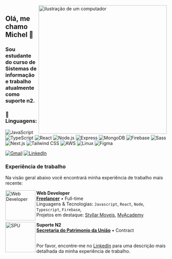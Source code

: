 <img src="https://raw.githubusercontent.com/MicaelliMedeiros/micaellimedeiros/master/image/computer-illustration.png" alt="ilustração de um computador" min-width="400px" max-width="400px" width="400px" align="right">

<h2 style="border-bottom: none;"> Olá, me chamo Michel 👋</h2>
<h3>Sou estudante do curso de Sistemas de informação e trabalho atualmente como suporte n2.</h3>


### 🦄 Linguagens:

![JavaScript](https://img.shields.io/badge/JavaScript-F7DF1E?style=for-the-badge&logo=javascript&logoColor=black) ![TypeScript](https://img.shields.io/badge/TypeScript-007ACC?style=for-the-badge&logo=typescript&logoColor=white) ![React](https://img.shields.io/badge/React-20232A?style=for-the-badge&logo=react&logoColor=61DAFB) ![Node.js](https://img.shields.io/badge/Node.js-43853D?style=for-the-badge&logo=node.js&logoColor=white) ![Express](https://img.shields.io/badge/Express.js-404D59?style=for-the-badge) ![MongoDB](https://img.shields.io/badge/MongoDB-4EA94B?style=for-the-badge&logo=mongodb&logoColor=white) ![Firebase](https://img.shields.io/badge/Firebase-ff8c00?style=for-the-badge&logo=firebase&logoColor=white) ![Sass](https://img.shields.io/badge/Sass-CC6699?style=for-the-badge&logo=sass&logoColor=white) ![Next.js](https://img.shields.io/badge/Next.js-000000?style=for-the-badge&logo=next.js&logoColor=white) ![Tailwind CSS](https://img.shields.io/badge/Tailwind%20CSS-06B6D4?style=for-the-badge&logo=tailwind-css&logoColor=white) ![AWS](https://img.shields.io/badge/AWS-232F3E?style=for-the-badge&logo=amazonaws&logoColor=white) ![Linux](https://img.shields.io/badge/Linux-b86e14?style=for-the-badge&logo=linux&logoColor=white) ![Figma](https://img.shields.io/badge/Figma-0AC97F?style=for-the-badge&logo=figma&logoColor=white)


<p align="left">
  <a href="#" title="Gmail">
  <img src="https://img.shields.io/badge/-Gmail-FF0000?style=flat-square&labelColor=FF0000&logo=gmail&logoColor=white&link=mic.hoff.jr@gmail.com" alt="Gmail"/></a>
  <a href="#" title="LinkedIn">
  <img src="https://img.shields.io/badge/-Linkedin-0e76a8?style=flat-square&logo=Linkedin&logoColor=white&link=[LINK-DO-SEU-LINKEDIN](https://www.linkedin.com/in/michelhoffmann-/)" alt="LinkedIn"/></a>
</p>

### Experiência de trabalho

Na visão geral abaixo você encontrará minha experiência de trabalho mais recente:

[<img align="left" height="94px" width="94px" alt="Web Developer" src="https://encrypted-tbn0.gstatic.com/images?q=tbn:ANd9GcTpMlDeeHlncLiB3Y6shOLini9qJaPcXC4kXg&s"/>](https://encrypted-tbn0.gstatic.com/images?q=tbn:ANd9GcTpMlDeeHlncLiB3Y6shOLini9qJaPcXC4kXg&s)

**Web Developer** \
[**Freelancer**](https://encrypted-tbn0.gstatic.com/images?q=tbn:ANd9GcTpMlDeeHlncLiB3Y6shOLini9qJaPcXC4kXg&s) • Full-time \
Linguagens & Tecnologias: `Javascript`, `React`, `Node`, `Typescript`, `Firebase`,\
Projetos em destaque: [Styllar Moveis](https://www.spacex.com/), [MyAcademy](<https://pt.wikipedia.org/wiki/Marte_(planeta)>)
<br/>

[<img align="left" height="94px" width="94px" alt="SPU" src="https://encrypted-tbn0.gstatic.com/images?q=tbn:ANd9GcQTQiXDOW8u5fibHe2mF0jkojwES1WFFr12Xw&s"/>](https://encrypted-tbn0.gstatic.com/images?q=tbn:ANd9GcQTQiXDOW8u5fibHe2mF0jkojwES1WFFr12Xw&s)

**Suporte N2** \
[**Secretaria do Patrimonio da União**](https://sistema.patrimoniodetodos.gov.br/) • Contract \
<br/>

Por favor, encontre-me no [LinkedIn](https://www.linkedin.com/in/michelhoffmann-/) para uma descrição mais detalhada da minha experiência de trabalho.
